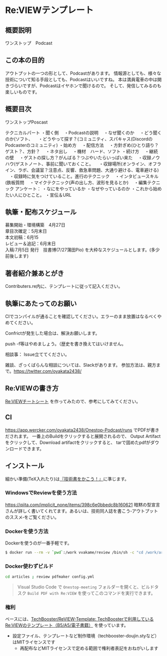 # Re:VIEWテンプレート

## 概要説明
ワンストップ　Podcast

## この本の目的
アウトプットの一つの形として、Podcastがあります。
情報源としても、様々な技術について知る手段としても、Podcastはいいですね。
本は満員電車の中は開きづらいですが、Podcastはイヤホンで聞けるので。
そして、発信してみるのも楽しいものです。

## 概要目次
ワンストップPoscast

テクニカルパート
・聞く側
　・Podcastの説明
　・なぜ聞くのか
　・どう聞くのか(ソフト、
　・どうやって探す？(コミュニティ、スパキャス(DiscordのPodcasterのコミュニティ)
・始め方
　・配信方法
　・方針ぎめ(ひとり語り？ゲスト？、方針？
　・ネタ出し
　・機材　ハード、ソフト
・続け方
　・継続の壁
　・ゲストの探し方？がんばる？つぶやいたらいっぱい来た
　・収録ノウハウ(ゲストノート、事前に聞いておくこと。
　・収録場所(オンライン、オフライン、ラボ、会議室？注意点、反響、救急車問題、大通り避ける、電車避ける)
　・収録時に気をつけていること。進行のテクニック
　・インタビュースキル(鉄板質問
　・マイクテクニック(声の出し方、波形を見るとか)
　・編集テクニック
アンケート：
 ・なにをやっているか
 ・なぜやっているのか
 ・これから始めたい人にひとこと。
 ・宣伝＆URL

## 執筆・配布スケジュール
募集開始・環境構築　4月27日  
章目次確定：5月末日  
本文初稿：6月15  
レビュー＆追記：6月末日  
入稿:7月5日
発行　技書博(7/27蒲田Pio)
を大枠なスケジュールとします。(多少前後します)

## 著者紹介兼あとがき
Contributers.re内に、テンプレートに従って記入ください。

## 執筆にあたってのお願い
CIでコンパイルが通ることを確認してください。エラーのまま放置はなるべくやめてください。

Confrictが発生した場合は、解決お願いします。

push -f等はやめましょう。（歴史を書き換えてはいけません。

相談事：
Issue立ててください。

雑談、ざっくばらんな相談については、Slackがあります。
参加方法は、親方まで。https://twitter.com/oyakata2438/
## Re:VIEWの書き方

[Re:VIEWチートシート](https://gist.github.com/erukiti/c4e3189dda179a0f0b73299fb5787838) を作ってみたので、参考にしてみてください。

## CI
https://app.wercker.com/oyakata2438/Onestop-Podcast/runs
でPDFが書きだされます。
一番上のBuildをクリックすると展開されるので、
Output Artifactをクリックして、Download artifactをクリックすると、
tarで固めたpdfがダウンロードできます。

## インストール

細かい準備(TeX入れたり)は[『技術書をかこう！』](https://github.com/TechBooster/C89-FirstStepReVIEW-v2)に準じます。

### WindowsでReviewを使う方法

https://qiita.com/implicit_none/items/398c6e0bbedc8b160621
暗黙の型宣言さんが詳しく書いてくれてます。あるいは、技術同人誌を書こう‐アウトプットのススメ‐をご覧ください。

### Dockerを使う方法

Dockerを使うのが一番手軽です。

```sh
$ docker run --rm -v `pwd`:/work vvakame/review /bin/sh -c "cd /work/articles ; review-pdfmaker config.yml"
```

### Docker使わずビルド

```sh
cd articles ; review pdfmaker config.yml
```

> Visual Studio Code で `Onestop-meeting` フォルダーを開くと、ビルドタスク `Build PDF with Re:VIEW` を使ってこのコマンドを実行できます。

### 権利

ベースには、[TechBooster/ReVIEW\-Template: TechBoosterで利用しているRe:VIEWのテンプレート（B5/A5/電子書籍）](https://github.com/TechBooster/ReVIEW-Template) を使っています。

  * 設定ファイル、テンプレートなど制作環境（techbooster-doujin.styなど）はMITライセンスです
    * 再配布などMITライセンスで定める範囲で権利者表記をおねがいします
